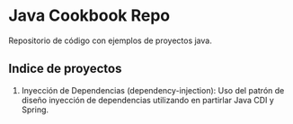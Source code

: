 # Java Cookbook Repo
Repositorio de código con ejemplos de proyectos java.
## Indice de proyectos
1. Inyección de Dependencias (dependency-injection): Uso del patrón de diseño inyección de dependencias utilizando en partirlar Java CDI y Spring.
